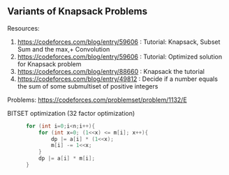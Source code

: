 ## Variants of Knapsack Problems

Resources: 

1. https://codeforces.com/blog/entry/59606 : Tutorial: Knapsack, Subset Sum and the max,+ Convolution
2. https://codeforces.com/blog/entry/59606 : Tutorial: Optimized solution for Knapsack problem
3. https://codeforces.com/blog/entry/88660 : Knapsack the tutorial
4. https://codeforces.com/blog/entry/49812 : Decide if a number equals the sum of some submultiset of positive integers


Problems: https://codeforces.com/problemset/problem/1132/E

BITSET optimization (32 factor optimization) 

```cpp
      for (int i=0;i<n;i++){
          for (int x=0; (1<<x) <= m[i]; x++){
              dp |= a[i] * (1<<x);
              m[i] -= 1<<x;
          }
          dp |= a[i] * m[i];  
      }
```
